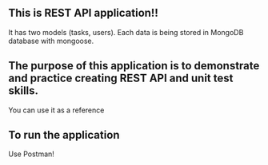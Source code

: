 ## This is REST API application!!
 It has two models (tasks, users). Each data is being stored in MongoDB database with mongoose.

## The purpose of this application is to demonstrate and practice creating REST API and unit test skills.
 You can use it as a reference

## To run the application
 Use Postman!
